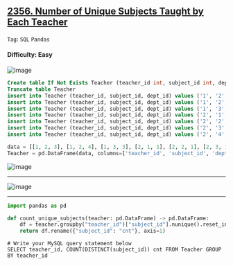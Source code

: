 ## [2356. Number of Unique Subjects Taught by Each Teacher](https://leetcode.com/problems/number-of-unique-subjects-taught-by-each-teacher)

```Tag```: ```SQL``` ```Pandas```

#### Difficulty: Easy

![image](https://github.com/quananhle/Python/assets/35042430/d49a2ae3-20b0-4d86-bfb7-2efeed992e7c)

```SQL
Create table If Not Exists Teacher (teacher_id int, subject_id int, dept_id int)
Truncate table Teacher
insert into Teacher (teacher_id, subject_id, dept_id) values ('1', '2', '3')
insert into Teacher (teacher_id, subject_id, dept_id) values ('1', '2', '4')
insert into Teacher (teacher_id, subject_id, dept_id) values ('1', '3', '3')
insert into Teacher (teacher_id, subject_id, dept_id) values ('2', '1', '1')
insert into Teacher (teacher_id, subject_id, dept_id) values ('2', '2', '1')
insert into Teacher (teacher_id, subject_id, dept_id) values ('2', '3', '1')
insert into Teacher (teacher_id, subject_id, dept_id) values ('2', '4', '1')
```

```Python
data = [[1, 2, 3], [1, 2, 4], [1, 3, 3], [2, 1, 1], [2, 2, 1], [2, 3, 1], [2, 4, 1]]
Teacher = pd.DataFrame(data, columns=['teacher_id', 'subject_id', 'dept_id']).astype({'teacher_id':'Int64', 'subject_id':'Int64', 'dept_id':'Int64'})
```

![image](https://github.com/quananhle/Python/assets/35042430/093baf70-1a64-41c9-93f9-62e62106ab40)

---

![image](https://github.com/quananhle/Python/assets/35042430/0e15fc7c-33f8-4550-bd9d-94e15b9e54e9)

---

```Python
import pandas as pd

def count_unique_subjects(teacher: pd.DataFrame) -> pd.DataFrame:
    df = teacher.groupby("teacher_id")["subject_id"].nunique().reset_index()
    return df.rename({"subject_id": "cnt"}, axis=1)
```

```MySQL
# Write your MySQL query statement below
SELECT teacher_id, COUNT(DISTINCT(subject_id)) cnt FROM Teacher GROUP BY teacher_id
```
